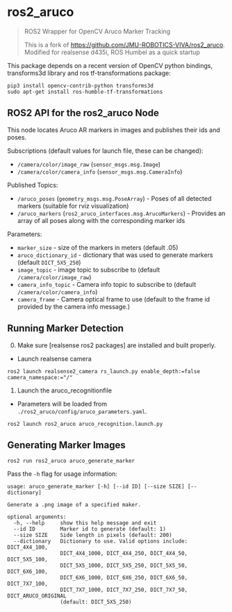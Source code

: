 # ros2_aruco

> ROS2 Wrapper for OpenCV Aruco Marker Tracking
>
> This is a fork of https://github.com/JMU-ROBOTICS-VIVA/ros2_aruco. Modified for realsense d435i, ROS Humbel as a quick startup


This package depends on a recent version of OpenCV python bindings, transforms3d library and ros tf-transformations package:

```
pip3 install opencv-contrib-python transforms3d
sudo apt-get install ros-humble-tf-transformations
```

## ROS2 API for the ros2_aruco Node

This node locates Aruco AR markers in images and publishes their ids and poses.

Subscriptions (default values for launch file, these can be changed):
* `/camera/color/image_raw` (`sensor_msgs.msg.Image`)
* `/camera/color/camera_info` (`sensor_msgs.msg.CameraInfo`)

Published Topics:
* `/aruco_poses` (`geometry_msgs.msg.PoseArray`) - Poses of all detected markers (suitable for rviz visualization)
* `/aruco_markers` (`ros2_aruco_interfaces.msg.ArucoMarkers`) - Provides an array of all poses along with the corresponding marker ids

Parameters:
* `marker_size` - size of the markers in meters (default .05)
* `aruco_dictionary_id` - dictionary that was used to generate markers (default `DICT_5X5_250`)
* `image_topic` - image topic to subscribe to (default `/camera/color/image_raw`)
* `camera_info_topic` - Camera info topic to subscribe to (default `/camera/color/camera_info`)
* `camera_frame` - Camera optical frame to use (default to the frame id provided by the camera info message.)

## Running Marker Detection

0. Make sure [realsense ros2 packages] are installed and built properly. 
- Launch realsense camera
```
ros2 launch realsense2_camera rs_launch.py enable_depth:=false camera_namespace:="/" 
```
1. Launch the aruco_recognitionfile
- Parameters will be loaded from `./ros2_aruco/config/aruco_parameters.yaml`.
```
ros2 launch ros2_aruco aruco_recognition.launch.py
```

## Generating Marker Images

```
ros2 run ros2_aruco aruco_generate_marker
```

Pass the `-h` flag for usage information: 

```
usage: aruco_generate_marker [-h] [--id ID] [--size SIZE] [--dictionary]

Generate a .png image of a specified maker.

optional arguments:
  -h, --help     show this help message and exit
  --id ID        Marker id to generate (default: 1)
  --size SIZE    Side length in pixels (default: 200)
  --dictionary   Dictionary to use. Valid options include: DICT_4X4_100,
                 DICT_4X4_1000, DICT_4X4_250, DICT_4X4_50, DICT_5X5_100,
                 DICT_5X5_1000, DICT_5X5_250, DICT_5X5_50, DICT_6X6_100,
                 DICT_6X6_1000, DICT_6X6_250, DICT_6X6_50, DICT_7X7_100,
                 DICT_7X7_1000, DICT_7X7_250, DICT_7X7_50, DICT_ARUCO_ORIGINAL
                 (default: DICT_5X5_250)
```
